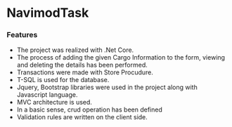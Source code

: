 # NavimodTask 
### Features

- The project was realized with .Net Core.
- The process of adding the given Cargo Information to the form, viewing and deleting the details has been performed.
- Transactions were made with Store Procudure.
- T-SQL is used for the database.
- Jquery, Bootstrap libraries were used in the project along with Javascript language.
- MVC architecture is used.
- In a basic sense, crud operation has been defined
- Validation rules are written on the client side.
###


